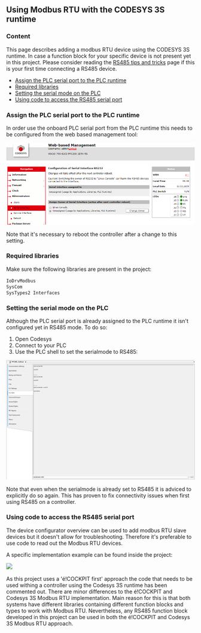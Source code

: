 ## Using Modbus RTU with the CODESYS 3S runtime

### __Content__
This page describes adding a modbus RTU device using the CODESYS 3S runtime. 
In case a function block for your specific device is not present yet in this project. Please consider reading the [RS485 tips and tricks](../FAQ/RS485_tips_and_tricks.md) page if this is your first time connecting a RS485 device.

- [Assign the PLC serial port to the PLC runtime](#Assign-the-PLC-serial-port-to-the-PLC-runtime)
- [Required libraries](#Required-libraries)
- [Setting the serial mode on the PLC](#Setting-the-serial-mode-on-the-PLC)
- [Using code to access the RS485 serial port](#Using-code-to-access-the-RS485-serial-port)

### __Assign the PLC serial port to the PLC runtime__
In order use the onboard PLC serial port from the PLC runtime this needs to be configured from the web based management tool:

<img src="../_img/RS485_CODESYS3S_WBM.png" width="550">

Note that it's necessary to reboot the controller after a change to this setting.

### __Required libraries__
Make sure the following libraries are present in the project:
```
IoDrvModbus
SysCom
SysTypes2 Interfaces
```

### __Setting the serial mode on the PLC__
Although the PLC serial port is already assigned to the PLC runtime it isn't configured yet in RS485 mode.
To do so:
1. Open Codesys 
1. Connect to your PLC
1. Use the PLC shell to set the serialmode to RS485:

<img src="../_img/RS485_CODESYS3S_PLCShell.png" width="550">

Note that even when the serialmode is already set to RS485 it is adviced to explicitly do so again. This has proven to fix connectivity issues when first using RS485 on a controller.

### __Using code to access the RS485 serial port__
The device configurator overview can be used to add modbus RTU slave devices but it doesn't allow for troubleshooting. Therefore it's preferable to use code to read out the Modbus RTU devices.

A specific implementation example can be found inside the project:

<img src="../_img/RS485_éCOCKPIT_Codebase_1.png" width="350">

As this project uses a 'é!COCKPIT first' approach the code that needs to be used withing a controller using the Codesys 3S runtime has been commented out.
There are minor differences to the é!COCKPIT and Codesys 3S Modbus RTU implementation. Main reason for this is that both systems have different libraries containing different function blocks and types to work with Modbus RTU.
Nevertheless, any RS485 function block developed in this project can be used in both the é!COCKPIT and Codesys 3S Modbus RTU approach.